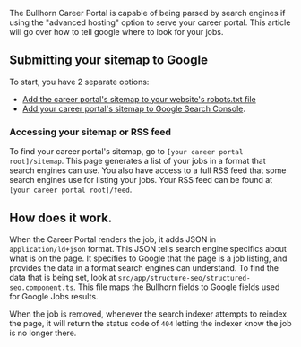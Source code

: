 
The Bullhorn Career Portal is capable of being parsed by search engines if using the "advanced hosting" option to serve your career portal. This article will go over how to tell google where to look for your jobs.

## Submitting your sitemap to Google

To start, you have 2 separate options:

 - [Add the career portal's sitemap to your website's robots.txt file](https://support.google.com/webmasters/answer/6062596?hl=en)
 - [Add your career portal's sitemap to Google Search Console](https://support.google.com/webmasters/answer/183668?hl=en).

### Accessing your sitemap or RSS feed
To find your career portal's sitemap, go to `[your career portal root]/sitemap`.  This page generates a list of your jobs in a format that search engines can use.  You also have access to a full RSS feed that some search engines use for listing your jobs. Your RSS feed can be found at `[your career portal root]/feed`. 

## How does it work.

When the Career Portal renders the job, it adds JSON in `application/ld+json` format.  This JSON tells search engine specifics about what is on the page.  It specifies to Google that the page is a job listing, and provides the data in a format search engines can understand.   To find the data that is being set, look at `src/app/structure-seo/structured-seo.component.ts`.  This file maps the Bullhorn fields to Google fields used for Google Jobs results. 

When the job is removed, whenever the search indexer attempts to reindex the page, it will return the status code of `404` letting the indexer know the job is no longer there.

